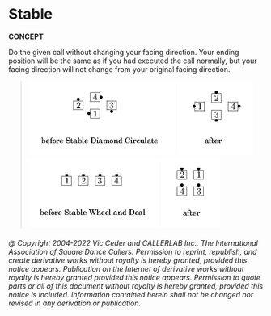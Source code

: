
# Stable <anything>
**CONCEPT**   

Do the given call without changing your facing direction.
Your ending position will be the same as if you had executed
the call normally, but your facing direction will not change
from your original facing direction.

> 
> ![alt](stable_concept-1.png)
> ![alt](stable_concept-2.png)  
> ![alt](stable_concept-3.png)
> ![alt](stable_concept-4.png)
> 

###### @ Copyright 2004-2022 Vic Ceder and CALLERLAB Inc., The International Association of Square Dance Callers. Permission to reprint, republish, and create derivative works without royalty is hereby granted, provided this notice appears. Publication on the Internet of derivative works without royalty is hereby granted provided this notice appears. Permission to quote parts or all of this document without royalty is hereby granted, provided this notice is included. Information contained herein shall not be changed nor revised in any derivation or publication.
